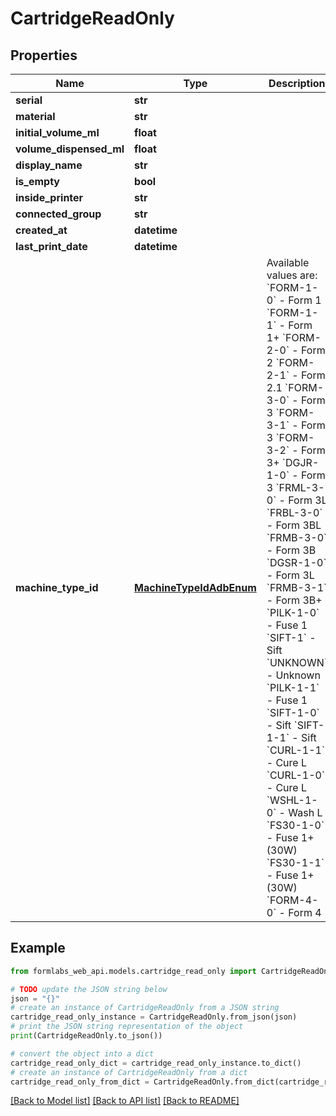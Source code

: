 # CartridgeReadOnly


## Properties

Name | Type | Description | Notes
------------ | ------------- | ------------- | -------------
**serial** | **str** |  | [readonly] 
**material** | **str** |  | [readonly] 
**initial_volume_ml** | **float** |  | [readonly] 
**volume_dispensed_ml** | **float** |  | [readonly] 
**display_name** | **str** |  | [optional] 
**is_empty** | **bool** |  | [readonly] 
**inside_printer** | **str** |  | [readonly] 
**connected_group** | **str** |  | [readonly] 
**created_at** | **datetime** |  | [readonly] 
**last_print_date** | **datetime** |  | [readonly] 
**machine_type_id** | [**MachineTypeIdAdbEnum**](MachineTypeIdAdbEnum.md) | Available values are: &#x60;FORM-1-0&#x60; - Form 1   &#x60;FORM-1-1&#x60; - Form 1+   &#x60;FORM-2-0&#x60; - Form 2   &#x60;FORM-2-1&#x60; - Form 2.1   &#x60;FORM-3-0&#x60; - Form 3   &#x60;FORM-3-1&#x60; - Form 3   &#x60;FORM-3-2&#x60; - Form 3+   &#x60;DGJR-1-0&#x60; - Form 3   &#x60;FRML-3-0&#x60; - Form 3L   &#x60;FRBL-3-0&#x60; - Form 3BL   &#x60;FRMB-3-0&#x60; - Form 3B   &#x60;DGSR-1-0&#x60; - Form 3L   &#x60;FRMB-3-1&#x60; - Form 3B+   &#x60;PILK-1-0&#x60; - Fuse 1   &#x60;SIFT-1&#x60; - Sift   &#x60;UNKNOWN&#x60; - Unknown   &#x60;PILK-1-1&#x60; - Fuse 1   &#x60;SIFT-1-0&#x60; - Sift   &#x60;SIFT-1-1&#x60; - Sift   &#x60;CURL-1-1&#x60; - Cure L   &#x60;CURL-1-0&#x60; - Cure L   &#x60;WSHL-1-0&#x60; - Wash L   &#x60;FS30-1-0&#x60; - Fuse 1+ (30W)   &#x60;FS30-1-1&#x60; - Fuse 1+ (30W)   &#x60;FORM-4-0&#x60; - Form 4 | [readonly] 

## Example

```python
from formlabs_web_api.models.cartridge_read_only import CartridgeReadOnly

# TODO update the JSON string below
json = "{}"
# create an instance of CartridgeReadOnly from a JSON string
cartridge_read_only_instance = CartridgeReadOnly.from_json(json)
# print the JSON string representation of the object
print(CartridgeReadOnly.to_json())

# convert the object into a dict
cartridge_read_only_dict = cartridge_read_only_instance.to_dict()
# create an instance of CartridgeReadOnly from a dict
cartridge_read_only_from_dict = CartridgeReadOnly.from_dict(cartridge_read_only_dict)
```
[[Back to Model list]](../README.md#documentation-for-models) [[Back to API list]](../README.md#documentation-for-api-endpoints) [[Back to README]](../README.md)


